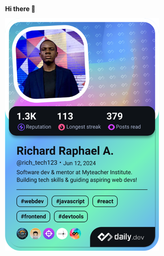 ## Hi there 👋

<!--
**Richard-Raph/Richard-Raph** is a ✨ _special_ ✨ repository because its `README.md` (this file) appears on your GitHub profile.

Here are some ideas to get you started:

- 🔭 I’m currently working on ...
- 🌱 I’m currently learning ...
- 👯 I’m looking to collaborate on ...
- 🤔 I’m looking for help with ...
- 💬 Ask me about ...
- 📫 How to reach me: ...
- 😄 Pronouns: ...
- ⚡ Fun fact: ...
-->

<a href='https://app.daily.dev/rich_tech123'>
  <img src='./devcard.png' width='652' alt='Richard Raphael&apos;s Dev Card' />
</a>
